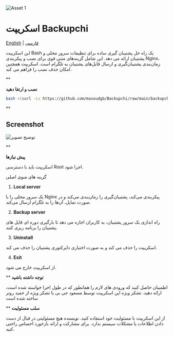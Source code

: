 ![Asset 1](https://github.com/masoudgb/Backupchi/assets/87688187/343d4c21-a653-4407-96d6-e9fa664162c5)


# اسکریپت Backupchi

[English](README.md) | [فارسی](README-fa.md)


این اسکریپت Bash یک راه حل پشتیبان گیری ساده برای تنظیمات سرور محلی و پشتیبان ارائه می دهد. این شامل گزینه‌های متنی قوی برای نصب و پیکربندی Nginx، زمان‌بندی پشتیبان‌گیری و ارسال فایل‌های پشتیبان به تلگرام است. اسکریپت همچنین امکان حذف نصب را فراهم می کند.

**


**نصب و ارتقا دهید**


```bash
bash <(curl -Ls https://github.com/masoudgb/Backupchi/raw/main/backupchi.sh)
```

**

## Screenshot 
![توضیح تصویر](https://s31.picofile.com/file/8471294650/backupchi_screen1.jpg)

**

**پیش نیازها**


اسکریپت باید با دسترسی Root اجرا شود. 


گزینه های منوی اصلی


1. **Local server**

یک سرور محلی را با Nginx پیکربندی می‌کند، پشتیبان‌گیری را زمان‌بندی می‌کند و در صورت تمایل، آن‌ها را به تلگرام ارسال می‌کند.

2. **Backup server**

راه اندازی یک سرور پشتیبان، به کاربران اجازه می دهد تا بارگیری دوره ای فایل های پشتیبان را برنامه ریزی کنند.

3. **Uninstall**

اسکریپت را حذف می کند و به صورت اختیاری دایرکتوری پشتیبان را حذف می کند.

4. **Exit**

از اسکریپت خارج می شود.

**
**توجه داشته باشید**

اطمینان حاصل کنید که ورودی های لازم را همانطور که در طول اجرا خواسته شده است، ارائه دهید. تشکر ویژه این اسکریپت توسط مسعود جی بی با تشکر ویژه از حمید روتر ساخته شده است

**
**سلب مسئولیت**

از این اسکریپت با مسئولیت خود استفاده کنید. نویسنده هیچ مسئولیتی در قبال از دست دادن اطلاعات یا مشکلات سیستم ندارد.
برای مشارکت و ارائه بازخورد احساس راحتی کنید.

